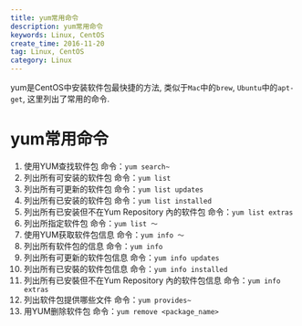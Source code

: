 ```yaml
---
title: yum常用命令
description: yum常用命令
keywords: Linux, CentOS
create_time: 2016-11-20
tag: Linux, CentOS
category: Linux
---
```


yum是CentOS中安装软件包最快捷的方法, 类似于`Mac`中的`brew`, `Ubuntu`中的`apt-get`, 这里列出了常用的命令. 

# yum常用命令
1. 使用YUM查找软件包
 	命令：`yum search~`
2. 列出所有可安装的软件包
	 命令：`yum list`
3. 列出所有可更新的软件包
 命令：`yum list updates`
4. 列出所有已安装的软件包
 命令：`yum list installed`
5. 列出所有已安装但不在Yum Repository 內的软件包
 命令：`yum list extras`
6. 列出所指定软件包
 命令：`yum list ～`
7. 使用YUM获取软件包信息
 命令：`yum info ～`
8. 列出所有软件包的信息
 命令：`yum info`
9. 列出所有可更新的软件包信息
 命令：`yum info updates`
10. 列出所有已安裝的软件包信息
 命令：`yum info installed`
11. 列出所有已安裝但不在Yum Repository 內的软件包信息
 命令：`yum info extras`
12. 列出软件包提供哪些文件
 命令：`yum provides~`
13. 用YUM删除软件包
 命令：`yum remove <package_name>`





